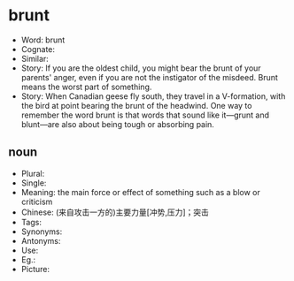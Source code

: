 # brunt

- Word: brunt
- Cognate: 
- Similar: 
- Story: If you are the oldest child, you might bear the brunt of your parents' anger, even if you are not the instigator of the misdeed. Brunt means the worst part of something.
- Story: When Canadian geese fly south, they travel in a V-formation, with the bird at point bearing the brunt of the headwind. One way to remember the word brunt is that words that sound like it—grunt and blunt—are also about being tough or absorbing pain.

## noun

- Plural: 
- Single: 
- Meaning: the main force or effect of something such as a blow or criticism
- Chinese: (来自攻击一方的)主要力量[冲势,压力]；突击
- Tags: 
- Synonyms: 
- Antonyms: 
- Use: 
- Eg.: 
- Picture: 

